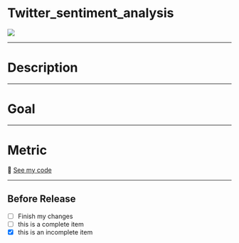 # Twitter_sentiment_analysis


![](https://images.unsplash.com/photo-1600783245998-945baf9626bc?ixlib=rb-1.2.1&ixid=MnwxMjA3fDB8MHxwaG90by1wYWdlfHx8fGVufDB8fHx8&auto=format&fit=crop&w=967&q=80)

___
# Description

___
# Goal

___
# Metric


:file_folder: [See my code](https://github.com/Conniekoh/Twitter_sentiment_analysis/blob/main/codility/Twitterprojectfinal.r)
___
## Before Release
- [ ] Finish my changes
- [ ] this is a complete item
- [x] this is an incomplete item
